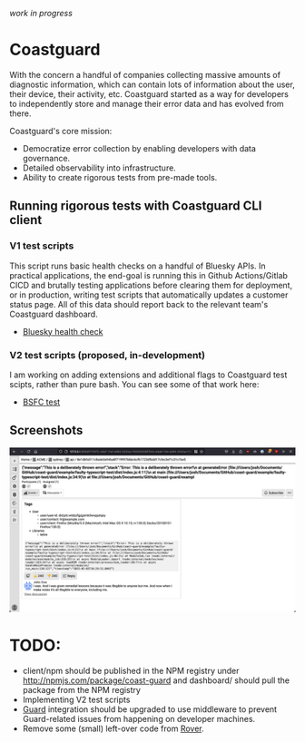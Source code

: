 *work in progress*

# Coastguard
With the concern a handful of companies collecting massive amounts of diagnostic information, which can contain lots of information about the user, their device, their activity, etc. Coastguard started as a way for developers to independently store and manage their error data and has evolved from there.

Coastguard's core mission:
- Democratize error collection by enabling developers with data governance.
- Detailed observability into infrastructure.
- Ability to create rigorous tests from pre-made tools.

## Running rigorous tests with Coastguard CLI client
### V1 test scripts
This script runs basic health checks on a handful of Bluesky APIs. In practical applications, the end-goal is running this in Github Actions/Gitlab CICD and brutally testing applications before clearing them for deployment, or in production, writing test scripts that automatically updates a customer status page. All of this data should report back to the relevant team's Coastguard dashboard.

- [Bluesky health check](/example/tests/req.yaml)

### V2 test scripts (proposed, in-development)
I am working on adding extensions and additional flags to Coastguard test scipts, rather than pure bash. You can see some of that work here:

- [BSFC test](/example//tests/bsfc.yaml)

## Screenshots
![Coastguard dashboard showing error information](.readme_assets/image.png)

# TODO:

- client/npm should be published in the NPM registry under http://npmjs.com/package/coast-guard and dashboard/ should pull the package from the NPM registry
- Implementing V2 test scripts
- [Guard](https://github.com/oracularhades/guard) integration should be upgraded to use middleware to prevent Guard-related issues from happening on developer machines.
- Remove some (small) left-over code from [Rover](https://github.com/lighthouse-search/rover).
